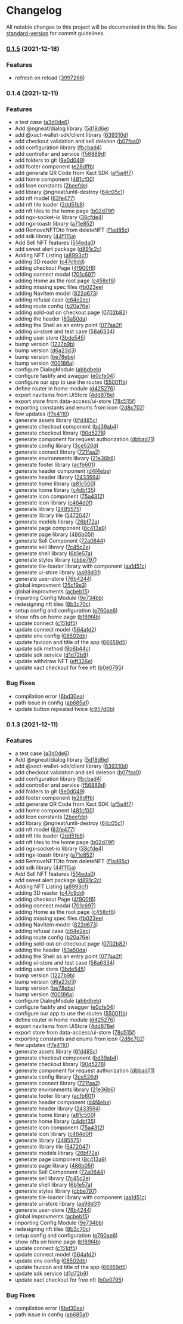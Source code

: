# Changelog

All notable changes to this project will be documented in this file. See [standard-version](https://github.com/conventional-changelog/standard-version) for commit guidelines.

### [0.1.5](https://github.com/Xact-Team/xact-checkout/compare/v0.1.4...v0.1.5) (2021-12-18)


### Features

* refresh on reload ([3997266](https://github.com/Xact-Team/xact-checkout/commit/39972668657e97ba076108f9eecda35958d81bba))

### 0.1.4 (2021-12-11)


### Features

* a test case ([a3d0de6](https://github.com/Xact-Team/xact-checkout/commit/a3d0de6cb640000b0b3e785d35c591d644c414e1))
* Add @ngneat/dialog library ([5d18d6e](https://github.com/Xact-Team/xact-checkout/commit/5d18d6e10bb08127bcdc0c267935b34122dd7622))
* add @xact-wallet-sdk/client library ([639310d](https://github.com/Xact-Team/xact-checkout/commit/639310d5b7d43aa7b6aa43a315bd3597ad4fdfac))
* add checkout validation and sell deletion ([b07faa0](https://github.com/Xact-Team/xact-checkout/commit/b07faa05ed01bea0d9c4db2b23a6eebbefee7ba4))
* add configuration library ([fbcbad4](https://github.com/Xact-Team/xact-checkout/commit/fbcbad44f73f29b131100943d734c23b4f8b5c86))
* add controller and service ([f56889d](https://github.com/Xact-Team/xact-checkout/commit/f56889d27bc3254a6073e93d0500f6ee8e28f682))
* add folders to git ([9e0d049](https://github.com/Xact-Team/xact-checkout/commit/9e0d049c957ac694defaf256f995f6268f1d404a))
* add footer component ([e28dffb](https://github.com/Xact-Team/xact-checkout/commit/e28dffbe5b611c3be25aa57ea9411fdb46cb5826))
* add generate QR Code from Xact SDK ([af5a4f7](https://github.com/Xact-Team/xact-checkout/commit/af5a4f70551688a8c8ab42c51f6af69c1865133b))
* add home component ([481cf00](https://github.com/Xact-Team/xact-checkout/commit/481cf00f1025dca7cfc1236abc0e7846df82d8b4))
* add Icon constants ([2beefde](https://github.com/Xact-Team/xact-checkout/commit/2beefde4dfc33181a0600351f02261287ebd4f42))
* add library @ngneat/until-destroy ([64c05c1](https://github.com/Xact-Team/xact-checkout/commit/64c05c17ab1303686d496430de76a8d8933f0bb3))
* add nft model ([63fe477](https://github.com/Xact-Team/xact-checkout/commit/63fe4770d57fa86c4c9bae5b89b928f6cc7f08dd))
* add nft tile loader ([2dd51b8](https://github.com/Xact-Team/xact-checkout/commit/2dd51b8a3ffd5459524e2609e2f3fd67766ba622))
* add nft tiles to the home page ([b02d79f](https://github.com/Xact-Team/xact-checkout/commit/b02d79fa0b1c3c5c1ab533ee1f8e00f687414771))
* add ngx-socket-io library ([38cfde4](https://github.com/Xact-Team/xact-checkout/commit/38cfde498e4d69dbf088cd457969141cdbeea768))
* add ngx-toastr library ([a71e852](https://github.com/Xact-Team/xact-checkout/commit/a71e852a45383420d71551056b84e5abb808d128))
* add RemoveNFTDto from deleteNFT ([f1ad85c](https://github.com/Xact-Team/xact-checkout/commit/f1ad85c3422f8ffbd6b2ab97c1cda80bdf5d3f4a))
* add sdk library ([44f115a](https://github.com/Xact-Team/xact-checkout/commit/44f115acad60830af570382ecbed41f23488b0c9))
* Add Sell NFT features ([514eda0](https://github.com/Xact-Team/xact-checkout/commit/514eda015dc3d90c1b66fe564122c6d55e10479b))
* add sweet alert package ([d891c2c](https://github.com/Xact-Team/xact-checkout/commit/d891c2c2274909cc50007e788b217be52020032e))
* Adding  NFT Listing ([a8993cf](https://github.com/Xact-Team/xact-checkout/commit/a8993cfaaf8cfc884f6c549c059e7051812427bd))
* adding 3D reader ([c47c9dd](https://github.com/Xact-Team/xact-checkout/commit/c47c9dd8dadfd72a62b75ec91f7a33a56365e3fc))
* adding checkout Page ([4f900f6](https://github.com/Xact-Team/xact-checkout/commit/4f900f654ff0dc19bba26173b83799a622964006))
* adding connect modal ([701c697](https://github.com/Xact-Team/xact-checkout/commit/701c6972aec727d17b522c8d449ab5d31c7c004e))
* adding Home as the root page ([c458cf8](https://github.com/Xact-Team/xact-checkout/commit/c458cf838c07ba8f727847eeaf5bfdf1e0fd5001))
* adding missing spec files ([fb023ee](https://github.com/Xact-Team/xact-checkout/commit/fb023eea08e0fc56758f214f69d298525ff733a8))
* adding NavItem model ([822d673](https://github.com/Xact-Team/xact-checkout/commit/822d6733f8874cb675ca4d824535a2a300ff2a4e))
* adding refusal case ([c64e2ec](https://github.com/Xact-Team/xact-checkout/commit/c64e2ecfce5ef25f26b9e9f7196d2ac5b0a6bdd8))
* adding route config ([b20a76e](https://github.com/Xact-Team/xact-checkout/commit/b20a76eb93a772cbbd9a1c137f84ef32cc23753c))
* adding sold-out on checkout page ([0702b82](https://github.com/Xact-Team/xact-checkout/commit/0702b8205d822e7043e80ff931d4d8a20eb8ddc8))
* adding the header ([83a50da](https://github.com/Xact-Team/xact-checkout/commit/83a50da7684ebe34dcbbad52a0eebf5643e94f52))
* adding the Shell as an entry point ([077aa2f](https://github.com/Xact-Team/xact-checkout/commit/077aa2f7cadad11cbc8e2e410ae2ef7721e46865))
* adding ui-store and test case ([58a6334](https://github.com/Xact-Team/xact-checkout/commit/58a6334359efdc1db074301e9e767bd750098479))
* adding user store ([3bde545](https://github.com/Xact-Team/xact-checkout/commit/3bde545f56defbfef9abf78361a9e670141f0101))
* bump version ([1227b9b](https://github.com/Xact-Team/xact-checkout/commit/1227b9bccdf0936764cf8dccafd02629302e7b5e))
* bump version ([d6a23d3](https://github.com/Xact-Team/xact-checkout/commit/d6a23d363cf680563a5f2b6e8f61d074dd328266))
* bump version ([be78ebe](https://github.com/Xact-Team/xact-checkout/commit/be78ebea1fd61ce9d84a8a88a43d2257950eee3c))
* bump version ([f00186a](https://github.com/Xact-Team/xact-checkout/commit/f00186a2ab02445b8a4af9d60a1d013fa48e447f))
* configure DialogModule ([abbdbeb](https://github.com/Xact-Team/xact-checkout/commit/abbdbeb192f0462ee7832365c9616ef3c5f33d5a))
* configure fastify and swagger ([e0cfe04](https://github.com/Xact-Team/xact-checkout/commit/e0cfe0492e66b6352a6d1e1430dca7c31189128a))
* configure our app to use the routes ([550011b](https://github.com/Xact-Team/xact-checkout/commit/550011b08b28e375c57eab9e4057e5183ec0aea6))
* define router in home module ([d425276](https://github.com/Xact-Team/xact-checkout/commit/d4252768bf28979f2b3ea15bf459cbddcee08352))
* export navItems from UiStore ([4dd878e](https://github.com/Xact-Team/xact-checkout/commit/4dd878e14244c8794a78e08de560a92a470fb4e5))
* export store from data-access/ui-store ([78d515f](https://github.com/Xact-Team/xact-checkout/commit/78d515f22c15f385bc10a45e8ce7e2a4f0e75090))
* exporting constants and enums from icon ([2d8c702](https://github.com/Xact-Team/xact-checkout/commit/2d8c702e4e7594cab45f0bffc10886d9ec40f472))
* few updates ([f7e4110](https://github.com/Xact-Team/xact-checkout/commit/f7e411041c58d7545cddfaeb46d34f2f36bd9ca0))
* generate assets library ([6fd485c](https://github.com/Xact-Team/xact-checkout/commit/6fd485c10422f9adc7546e5c2726375f1e1bb3b5))
* generate checkout component ([bd39ab4](https://github.com/Xact-Team/xact-checkout/commit/bd39ab405761c40e27c1a670afe4a5e8e937d63d))
* generate checkout library ([90d5278](https://github.com/Xact-Team/xact-checkout/commit/90d52782c47442382412196822780fd1b57b75ff))
* generate component for request authorization ([dbbad71](https://github.com/Xact-Team/xact-checkout/commit/dbbad7157ff3b079f874dff0ce006aa34e51dc22))
* generate config library ([3ce526d](https://github.com/Xact-Team/xact-checkout/commit/3ce526d25137e6335d8499eb04af02ffef4e7fe3))
* generate connect library ([721faa2](https://github.com/Xact-Team/xact-checkout/commit/721faa21207c0c09d8668bbb61ab928e1fc9e074))
* generate environments library ([21e36b6](https://github.com/Xact-Team/xact-checkout/commit/21e36b6162ca647325cb05ee079bae5f25983991))
* generate footer library ([acfb601](https://github.com/Xact-Team/xact-checkout/commit/acfb6016e0397919cbf161d22f239ee3e17e72a2))
* generate header component ([d4f4ebe](https://github.com/Xact-Team/xact-checkout/commit/d4f4ebead983b945018aa4c6af17b64b7882dde5))
* generate header library ([2433594](https://github.com/Xact-Team/xact-checkout/commit/2433594b818431e88343d5c3e8aa199868f65149))
* generate home library ([a81c500](https://github.com/Xact-Team/xact-checkout/commit/a81c50009a3811361cb032cec3ff97b335a2d103))
* generate home library ([c4dbf35](https://github.com/Xact-Team/xact-checkout/commit/c4dbf35e5f94e09f8da58431a5fd836de30acdf3))
* generate icon component ([75a4312](https://github.com/Xact-Team/xact-checkout/commit/75a4312e296345030dae88b3b04cfe77f6933149))
* generate icon library ([c464d0f](https://github.com/Xact-Team/xact-checkout/commit/c464d0f61d5828660768dcfdf6654e6f9365c9a0))
* generate library ([2485575](https://github.com/Xact-Team/xact-checkout/commit/24855750c559f729daa63c3114e02436a97003cc))
* generate library tile ([5472047](https://github.com/Xact-Team/xact-checkout/commit/547204771c2e135262d8cfb7d11ffaf293fd18ed))
* generate models library ([26bf72a](https://github.com/Xact-Team/xact-checkout/commit/26bf72a115072a49e91c58691c0a4ea16d474713))
* generate page component ([8c413a9](https://github.com/Xact-Team/xact-checkout/commit/8c413a94e0af8dbc3e16430587ece676f23d778c))
* generate page library ([486b05f](https://github.com/Xact-Team/xact-checkout/commit/486b05f423fe824b245679a91914d8753bf93766))
* generate Sell Component ([72a0644](https://github.com/Xact-Team/xact-checkout/commit/72a0644bfdb0c734deb334000c324d53b2a03b3a))
* generate sell library ([7c45c2e](https://github.com/Xact-Team/xact-checkout/commit/7c45c2e31243f8ede56caf3bc8d42c1230a788b2))
* generate shell library ([6b1e57a](https://github.com/Xact-Team/xact-checkout/commit/6b1e57aeea5c59f47b313712318021989c637aa9))
* generate styles library ([cbbe797](https://github.com/Xact-Team/xact-checkout/commit/cbbe7978a4fa52bc14b916e6a68aedc10fdf884d))
* generate tile-loader library with component ([aa1d51c](https://github.com/Xact-Team/xact-checkout/commit/aa1d51c7b4ebb15fca1f3b42c8ea7953342958f9))
* generate ui-store library ([aa98d31](https://github.com/Xact-Team/xact-checkout/commit/aa98d31e71e3eb75ad34c9d9aa89bc6e156b0cc7))
* generate user-store ([76b4244](https://github.com/Xact-Team/xact-checkout/commit/76b424439e1976deda8486d50ba770ddd72f5665))
* global improvment ([25c19e3](https://github.com/Xact-Team/xact-checkout/commit/25c19e363f971a77d96fff4162a6043c1e942cc2))
* global improvments ([acbeb15](https://github.com/Xact-Team/xact-checkout/commit/acbeb157f211bf6939e37e8c94deedfde103c629))
* importing Config Module ([9e734bb](https://github.com/Xact-Team/xact-checkout/commit/9e734bb23b516d00801c0709380a8ec1e5fc77d7))
* redesigning nft tiles ([8b3c70c](https://github.com/Xact-Team/xact-checkout/commit/8b3c70c16c67c1e470fe2683140bbaf1b84af324))
* setup config and configuration ([e790ae6](https://github.com/Xact-Team/xact-checkout/commit/e790ae6f6d11474fb79955b0dba2995fb75f341a))
* show nfts on home page ([b189f4b](https://github.com/Xact-Team/xact-checkout/commit/b189f4bd2b55c0f0cc40b562ab6880d4de8ac1ce))
* update connect ([c151df5](https://github.com/Xact-Team/xact-checkout/commit/c151df56c942d06ea1c544a978dcb73298647429))
* update connect model ([564afd2](https://github.com/Xact-Team/xact-checkout/commit/564afd2e01e636fbfd18614a96e6c2744c29accc))
* update env config ([08502db](https://github.com/Xact-Team/xact-checkout/commit/08502dbecb12557ac511648f8f9bf6eaafd63fe0))
* update favicon and title of the app ([66659d5](https://github.com/Xact-Team/xact-checkout/commit/66659d578c7a5c615f3105dc2e5fcd2d1babdb0c))
* update sdk method ([9b6b44c](https://github.com/Xact-Team/xact-checkout/commit/9b6b44c327ab28ee83cb59833cd8f0151c49b1b2))
* update sdk service ([d1d72b9](https://github.com/Xact-Team/xact-checkout/commit/d1d72b9bb119cf502440237b2856d0891f0b0bda))
* update withdraw NFT ([eff326e](https://github.com/Xact-Team/xact-checkout/commit/eff326ee5ff32a7bc7643bcd1b77960aef2a7b1a))
* update xact checkout for free nft ([b0e0795](https://github.com/Xact-Team/xact-checkout/commit/b0e0795f7772d79782d93ef387058dca96f1dafb))


### Bug Fixes

* compilation error ([6bd30ea](https://github.com/Xact-Team/xact-checkout/commit/6bd30ea4759c2b720c40c0c953fe2ccf7b8ec025))
* path issue in config ([ab685a1](https://github.com/Xact-Team/xact-checkout/commit/ab685a1cb72198679b87024cb84d57f6560a5234))
* update button repeated twice ([c957d0b](https://github.com/Xact-Team/xact-checkout/commit/c957d0b11f73d80f6e81e6c892e8fc0e5db877b0))

### 0.1.3 (2021-12-11)


### Features

* a test case ([a3d0de6](https://github.com/Xact-Team/xact-checkout/commit/a3d0de6cb640000b0b3e785d35c591d644c414e1))
* Add @ngneat/dialog library ([5d18d6e](https://github.com/Xact-Team/xact-checkout/commit/5d18d6e10bb08127bcdc0c267935b34122dd7622))
* add @xact-wallet-sdk/client library ([639310d](https://github.com/Xact-Team/xact-checkout/commit/639310d5b7d43aa7b6aa43a315bd3597ad4fdfac))
* add checkout validation and sell deletion ([b07faa0](https://github.com/Xact-Team/xact-checkout/commit/b07faa05ed01bea0d9c4db2b23a6eebbefee7ba4))
* add configuration library ([fbcbad4](https://github.com/Xact-Team/xact-checkout/commit/fbcbad44f73f29b131100943d734c23b4f8b5c86))
* add controller and service ([f56889d](https://github.com/Xact-Team/xact-checkout/commit/f56889d27bc3254a6073e93d0500f6ee8e28f682))
* add folders to git ([9e0d049](https://github.com/Xact-Team/xact-checkout/commit/9e0d049c957ac694defaf256f995f6268f1d404a))
* add footer component ([e28dffb](https://github.com/Xact-Team/xact-checkout/commit/e28dffbe5b611c3be25aa57ea9411fdb46cb5826))
* add generate QR Code from Xact SDK ([af5a4f7](https://github.com/Xact-Team/xact-checkout/commit/af5a4f70551688a8c8ab42c51f6af69c1865133b))
* add home component ([481cf00](https://github.com/Xact-Team/xact-checkout/commit/481cf00f1025dca7cfc1236abc0e7846df82d8b4))
* add Icon constants ([2beefde](https://github.com/Xact-Team/xact-checkout/commit/2beefde4dfc33181a0600351f02261287ebd4f42))
* add library @ngneat/until-destroy ([64c05c1](https://github.com/Xact-Team/xact-checkout/commit/64c05c17ab1303686d496430de76a8d8933f0bb3))
* add nft model ([63fe477](https://github.com/Xact-Team/xact-checkout/commit/63fe4770d57fa86c4c9bae5b89b928f6cc7f08dd))
* add nft tile loader ([2dd51b8](https://github.com/Xact-Team/xact-checkout/commit/2dd51b8a3ffd5459524e2609e2f3fd67766ba622))
* add nft tiles to the home page ([b02d79f](https://github.com/Xact-Team/xact-checkout/commit/b02d79fa0b1c3c5c1ab533ee1f8e00f687414771))
* add ngx-socket-io library ([38cfde4](https://github.com/Xact-Team/xact-checkout/commit/38cfde498e4d69dbf088cd457969141cdbeea768))
* add ngx-toastr library ([a71e852](https://github.com/Xact-Team/xact-checkout/commit/a71e852a45383420d71551056b84e5abb808d128))
* add RemoveNFTDto from deleteNFT ([f1ad85c](https://github.com/Xact-Team/xact-checkout/commit/f1ad85c3422f8ffbd6b2ab97c1cda80bdf5d3f4a))
* add sdk library ([44f115a](https://github.com/Xact-Team/xact-checkout/commit/44f115acad60830af570382ecbed41f23488b0c9))
* Add Sell NFT features ([514eda0](https://github.com/Xact-Team/xact-checkout/commit/514eda015dc3d90c1b66fe564122c6d55e10479b))
* add sweet alert package ([d891c2c](https://github.com/Xact-Team/xact-checkout/commit/d891c2c2274909cc50007e788b217be52020032e))
* Adding  NFT Listing ([a8993cf](https://github.com/Xact-Team/xact-checkout/commit/a8993cfaaf8cfc884f6c549c059e7051812427bd))
* adding 3D reader ([c47c9dd](https://github.com/Xact-Team/xact-checkout/commit/c47c9dd8dadfd72a62b75ec91f7a33a56365e3fc))
* adding checkout Page ([4f900f6](https://github.com/Xact-Team/xact-checkout/commit/4f900f654ff0dc19bba26173b83799a622964006))
* adding connect modal ([701c697](https://github.com/Xact-Team/xact-checkout/commit/701c6972aec727d17b522c8d449ab5d31c7c004e))
* adding Home as the root page ([c458cf8](https://github.com/Xact-Team/xact-checkout/commit/c458cf838c07ba8f727847eeaf5bfdf1e0fd5001))
* adding missing spec files ([fb023ee](https://github.com/Xact-Team/xact-checkout/commit/fb023eea08e0fc56758f214f69d298525ff733a8))
* adding NavItem model ([822d673](https://github.com/Xact-Team/xact-checkout/commit/822d6733f8874cb675ca4d824535a2a300ff2a4e))
* adding refusal case ([c64e2ec](https://github.com/Xact-Team/xact-checkout/commit/c64e2ecfce5ef25f26b9e9f7196d2ac5b0a6bdd8))
* adding route config ([b20a76e](https://github.com/Xact-Team/xact-checkout/commit/b20a76eb93a772cbbd9a1c137f84ef32cc23753c))
* adding sold-out on checkout page ([0702b82](https://github.com/Xact-Team/xact-checkout/commit/0702b8205d822e7043e80ff931d4d8a20eb8ddc8))
* adding the header ([83a50da](https://github.com/Xact-Team/xact-checkout/commit/83a50da7684ebe34dcbbad52a0eebf5643e94f52))
* adding the Shell as an entry point ([077aa2f](https://github.com/Xact-Team/xact-checkout/commit/077aa2f7cadad11cbc8e2e410ae2ef7721e46865))
* adding ui-store and test case ([58a6334](https://github.com/Xact-Team/xact-checkout/commit/58a6334359efdc1db074301e9e767bd750098479))
* adding user store ([3bde545](https://github.com/Xact-Team/xact-checkout/commit/3bde545f56defbfef9abf78361a9e670141f0101))
* bump version ([1227b9b](https://github.com/Xact-Team/xact-checkout/commit/1227b9bccdf0936764cf8dccafd02629302e7b5e))
* bump version ([d6a23d3](https://github.com/Xact-Team/xact-checkout/commit/d6a23d363cf680563a5f2b6e8f61d074dd328266))
* bump version ([be78ebe](https://github.com/Xact-Team/xact-checkout/commit/be78ebea1fd61ce9d84a8a88a43d2257950eee3c))
* bump version ([f00186a](https://github.com/Xact-Team/xact-checkout/commit/f00186a2ab02445b8a4af9d60a1d013fa48e447f))
* configure DialogModule ([abbdbeb](https://github.com/Xact-Team/xact-checkout/commit/abbdbeb192f0462ee7832365c9616ef3c5f33d5a))
* configure fastify and swagger ([e0cfe04](https://github.com/Xact-Team/xact-checkout/commit/e0cfe0492e66b6352a6d1e1430dca7c31189128a))
* configure our app to use the routes ([550011b](https://github.com/Xact-Team/xact-checkout/commit/550011b08b28e375c57eab9e4057e5183ec0aea6))
* define router in home module ([d425276](https://github.com/Xact-Team/xact-checkout/commit/d4252768bf28979f2b3ea15bf459cbddcee08352))
* export navItems from UiStore ([4dd878e](https://github.com/Xact-Team/xact-checkout/commit/4dd878e14244c8794a78e08de560a92a470fb4e5))
* export store from data-access/ui-store ([78d515f](https://github.com/Xact-Team/xact-checkout/commit/78d515f22c15f385bc10a45e8ce7e2a4f0e75090))
* exporting constants and enums from icon ([2d8c702](https://github.com/Xact-Team/xact-checkout/commit/2d8c702e4e7594cab45f0bffc10886d9ec40f472))
* few updates ([f7e4110](https://github.com/Xact-Team/xact-checkout/commit/f7e411041c58d7545cddfaeb46d34f2f36bd9ca0))
* generate assets library ([6fd485c](https://github.com/Xact-Team/xact-checkout/commit/6fd485c10422f9adc7546e5c2726375f1e1bb3b5))
* generate checkout component ([bd39ab4](https://github.com/Xact-Team/xact-checkout/commit/bd39ab405761c40e27c1a670afe4a5e8e937d63d))
* generate checkout library ([90d5278](https://github.com/Xact-Team/xact-checkout/commit/90d52782c47442382412196822780fd1b57b75ff))
* generate component for request authorization ([dbbad71](https://github.com/Xact-Team/xact-checkout/commit/dbbad7157ff3b079f874dff0ce006aa34e51dc22))
* generate config library ([3ce526d](https://github.com/Xact-Team/xact-checkout/commit/3ce526d25137e6335d8499eb04af02ffef4e7fe3))
* generate connect library ([721faa2](https://github.com/Xact-Team/xact-checkout/commit/721faa21207c0c09d8668bbb61ab928e1fc9e074))
* generate environments library ([21e36b6](https://github.com/Xact-Team/xact-checkout/commit/21e36b6162ca647325cb05ee079bae5f25983991))
* generate footer library ([acfb601](https://github.com/Xact-Team/xact-checkout/commit/acfb6016e0397919cbf161d22f239ee3e17e72a2))
* generate header component ([d4f4ebe](https://github.com/Xact-Team/xact-checkout/commit/d4f4ebead983b945018aa4c6af17b64b7882dde5))
* generate header library ([2433594](https://github.com/Xact-Team/xact-checkout/commit/2433594b818431e88343d5c3e8aa199868f65149))
* generate home library ([a81c500](https://github.com/Xact-Team/xact-checkout/commit/a81c50009a3811361cb032cec3ff97b335a2d103))
* generate home library ([c4dbf35](https://github.com/Xact-Team/xact-checkout/commit/c4dbf35e5f94e09f8da58431a5fd836de30acdf3))
* generate icon component ([75a4312](https://github.com/Xact-Team/xact-checkout/commit/75a4312e296345030dae88b3b04cfe77f6933149))
* generate icon library ([c464d0f](https://github.com/Xact-Team/xact-checkout/commit/c464d0f61d5828660768dcfdf6654e6f9365c9a0))
* generate library ([2485575](https://github.com/Xact-Team/xact-checkout/commit/24855750c559f729daa63c3114e02436a97003cc))
* generate library tile ([5472047](https://github.com/Xact-Team/xact-checkout/commit/547204771c2e135262d8cfb7d11ffaf293fd18ed))
* generate models library ([26bf72a](https://github.com/Xact-Team/xact-checkout/commit/26bf72a115072a49e91c58691c0a4ea16d474713))
* generate page component ([8c413a9](https://github.com/Xact-Team/xact-checkout/commit/8c413a94e0af8dbc3e16430587ece676f23d778c))
* generate page library ([486b05f](https://github.com/Xact-Team/xact-checkout/commit/486b05f423fe824b245679a91914d8753bf93766))
* generate Sell Component ([72a0644](https://github.com/Xact-Team/xact-checkout/commit/72a0644bfdb0c734deb334000c324d53b2a03b3a))
* generate sell library ([7c45c2e](https://github.com/Xact-Team/xact-checkout/commit/7c45c2e31243f8ede56caf3bc8d42c1230a788b2))
* generate shell library ([6b1e57a](https://github.com/Xact-Team/xact-checkout/commit/6b1e57aeea5c59f47b313712318021989c637aa9))
* generate styles library ([cbbe797](https://github.com/Xact-Team/xact-checkout/commit/cbbe7978a4fa52bc14b916e6a68aedc10fdf884d))
* generate tile-loader library with component ([aa1d51c](https://github.com/Xact-Team/xact-checkout/commit/aa1d51c7b4ebb15fca1f3b42c8ea7953342958f9))
* generate ui-store library ([aa98d31](https://github.com/Xact-Team/xact-checkout/commit/aa98d31e71e3eb75ad34c9d9aa89bc6e156b0cc7))
* generate user-store ([76b4244](https://github.com/Xact-Team/xact-checkout/commit/76b424439e1976deda8486d50ba770ddd72f5665))
* global improvments ([acbeb15](https://github.com/Xact-Team/xact-checkout/commit/acbeb157f211bf6939e37e8c94deedfde103c629))
* importing Config Module ([9e734bb](https://github.com/Xact-Team/xact-checkout/commit/9e734bb23b516d00801c0709380a8ec1e5fc77d7))
* redesigning nft tiles ([8b3c70c](https://github.com/Xact-Team/xact-checkout/commit/8b3c70c16c67c1e470fe2683140bbaf1b84af324))
* setup config and configuration ([e790ae6](https://github.com/Xact-Team/xact-checkout/commit/e790ae6f6d11474fb79955b0dba2995fb75f341a))
* show nfts on home page ([b189f4b](https://github.com/Xact-Team/xact-checkout/commit/b189f4bd2b55c0f0cc40b562ab6880d4de8ac1ce))
* update connect ([c151df5](https://github.com/Xact-Team/xact-checkout/commit/c151df56c942d06ea1c544a978dcb73298647429))
* update connect model ([564afd2](https://github.com/Xact-Team/xact-checkout/commit/564afd2e01e636fbfd18614a96e6c2744c29accc))
* update env config ([08502db](https://github.com/Xact-Team/xact-checkout/commit/08502dbecb12557ac511648f8f9bf6eaafd63fe0))
* update favicon and title of the app ([66659d5](https://github.com/Xact-Team/xact-checkout/commit/66659d578c7a5c615f3105dc2e5fcd2d1babdb0c))
* update sdk service ([d1d72b9](https://github.com/Xact-Team/xact-checkout/commit/d1d72b9bb119cf502440237b2856d0891f0b0bda))
* update xact checkout for free nft ([b0e0795](https://github.com/Xact-Team/xact-checkout/commit/b0e0795f7772d79782d93ef387058dca96f1dafb))


### Bug Fixes

* compilation error ([6bd30ea](https://github.com/Xact-Team/xact-checkout/commit/6bd30ea4759c2b720c40c0c953fe2ccf7b8ec025))
* path issue in config ([ab685a1](https://github.com/Xact-Team/xact-checkout/commit/ab685a1cb72198679b87024cb84d57f6560a5234))
